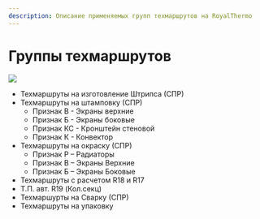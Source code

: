 ```yaml
---
description: Описание применяемых групп техмаршрутов на RoyalThermo
---
```


# Группы техмаршрутов

![](<../../../.gitbook/assets/image (97).png>)

* Техмаршруты на изготовление Штрипса (СПР)
* Техмаршруты на штамповку (СПР)
  * Признак В - Экраны верхние
  * Признак Б - Экраны боковые
  * Признак КС - Кронштейн стеновой
  * Признак К - Конвектор
* Техмаршруты на окраску (СПР)
  * Признак Р – Радиаторы&#x20;
  * Признак В – Экраны Верхние
  * Признак Б – Экраны Боковые
* Техмаршруты с расчетом R18 и R17
* Т.П. авт. R19 (Кол.секц)
* Техмаршурты на Сварку (СПР)
* Техмаршруты на упаковку
